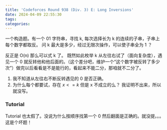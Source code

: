```yaml
---
title: 'Codeforces Round 938 (Div. 3) E: Long Inversions'
date: 2024-04-09 22:55:30
tags:
categories:
---
```

一个构造题。有一个 01 字符串，寻找 k, 每次选择长为 k 的连续的子串，子串上每个数字都取反。
问 k 最大是多少，经过无限次操作，可以使子串全为 1 ？

反正是 O(n) 那么可以式 k 了。
既然如此枚举 k 从左往右试了（面向复杂度），遇见一个 0 就反转他和他后面的。（这个差分吧，维护一个“这个数字被反转了多少次”）做完以后看看是不是能行的，看起来不能二分，那咱就不二分了。

1. 我不知道从左往右不断反转遇见的 0 是否正确。
2. 为什么每个都要试，存在 $x<=k$ 但是 x 不成立的么？
我证明不出来，所以就没写。

### Tutorial
Tutorial 也太假了。没说为什么按顺序找第一个 0 然后翻面是正确的。就没提。。。这是个坏题！
